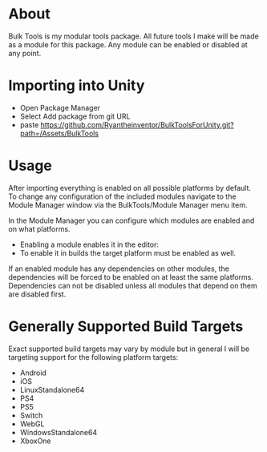 # About
Bulk Tools is my modular tools package. All future tools I make will be made as a module for this package. Any module can be enabled or disabled at any point. 

# Importing into Unity
- Open Package Manager
- Select Add package from git URL
- paste https://github.com/Ryantheinventor/BulkToolsForUnity.git?path=/Assets/BulkTools

# Usage
After importing everything is enabled on all possible platforms by default. To change any configuration of the included modules navigate to the Module Manager window via the BulkTools/Module Manager menu item. 

In the Module Manager you can configure which modules are enabled and on what platforms.
- Enabling a module enables it in the editor:
- To enable it in builds the target platform must be enabled as well.

If an enabled module has any dependencies on other modules, the dependencies will be forced to be enabled on at least the same platforms. Dependencies can not be disabled unless all modules that depend on them are disabled first.

# Generally Supported Build Targets
Exact supported build targets may vary by module but in general I will be targeting support for the following platform targets:
- Android
- iOS
- LinuxStandalone64
- PS4
- PS5
- Switch
- WebGL
- WindowsStandalone64
- XboxOne